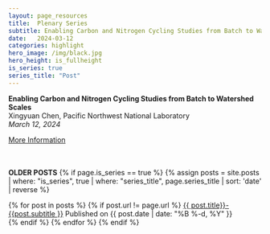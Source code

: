 ```yaml
---
layout: page_resources
title:  Plenary Series
subtitle: Enabling Carbon and Nitrogen Cycling Studies from Batch to Watershed Scales
date:   2024-03-12 
categories: highlight
hero_image: /img/black.jpg
hero_height: is_fullheight
is_series: true
series_title: "Post"
---
```


<strong>Enabling Carbon and Nitrogen Cycling Studies from Batch to Watershed Scales</strong><br> Xingyuan Chen, Pacific Northwest National Laboratory<br><em>March 12, 2024</em>

[More Information](https://ideas-watersheds.github.io/resources/plenary/plenary_2024/2024-3-12_xchen)


<br><br> **OLDER POSTS**
{% if page.is_series == true %}
{% assign posts = site.posts | where: "is_series", true | where: "series_title", page.series_title | sort: 'date' | reverse %}

{% for post in posts %}
        {% if post.url != page.url %}
 		<a href="{{ post.url | prepend: site.baseurl }}">{{ post.title}}- {{post.subtitle }}</a> Published on <time datetime="{{ post.date | date_to_xmlschema }}">{{ post.date | date: "%B %-d, %Y" }}</time><br>
        {% endif %}
{% endfor %}
{% endif %}